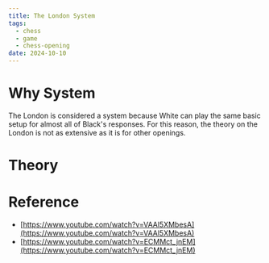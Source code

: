 ```yaml
---
title: The London System
tags:
  - chess
  - game
  - chess-opening
date: 2024-10-10
---
```

# Why System

The London is considered a system because White can play the same basic setup for almost all of Black's responses. For this reason, the theory on the London is not as extensive as it is for other openings.

# Theory



# Reference

* [https://www.youtube.com/watch?v=VAAl5XMbesA](https://www.youtube.com/watch?v=VAAl5XMbesA)
* [https://www.youtube.com/watch?v=ECMMct_jnEM](https://www.youtube.com/watch?v=ECMMct_jnEM)